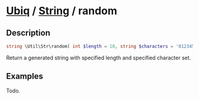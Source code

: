[Ubiq](../index.md) / [String](../index.md#string) / random
======


Description
-------- 

```php
string \Util\Str\random( int $length = 10, string $characters = '0123456789abcdefghijklmnopqrstuvwxyzABCDEFGHIJKLMNOPQRSTUVWXYZ' );
```

Return a generated string with specified length and specified character set.



Examples
--------

Todo.